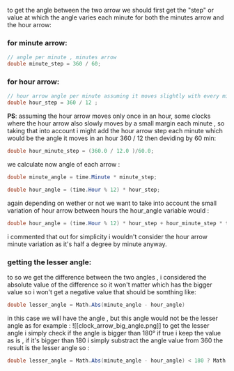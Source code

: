 to get the angle between the two arrow we should first get the "step" or value at which the angle varies each minute for both the minutes arrow and the hour arrow:
### for minute arrow: 
```c#
// angle per minute , minutes arrow
double minute_step = 360 / 60;
```
### for hour arrow:
```c#
// hour arrow angle per minute assuming it moves slightly with every minute passes by :
double hour_step = 360 / 12 ;
```
**PS**: assuming the hour arrow moves only once in an hour, some clocks where the hour arrow also slowly moves by a small margin each minute , so taking that into account i might add the hour arrow step each minute which would be the angle it moves in an hour 360 / 12 then deviding by 60 min:
```c#
double hour_minute_step = (360.0 / 12.0 )/60.0;
```

we calculate now angle of each arrow :
```c#
double minute_angle = time.Minute * minute_step;

double hour_angle = (time.Hour % 12) * hour_step;
```
again depending on wether or not we want to take into account the small variation of hour arrow between hours the hour_angle variable would :
```c#
double hour_angle = (time.Hour % 12) * hour_step + hour_minute_step * time.Minute;
```
i commented that out for simplicity i wouldn't consider the hour arrow minute variation as it's half a degree by minute anyway.
### getting the lesser angle:
to so we get the difference between the two angles , i considered the absolute value of the difference so it won't matter which has the bigger value so i won't get a negative value that should be somthing like:
```c#
double lesser_angle = Math.Abs(minute_angle - hour_angle)
```
in this case we will have the angle , but this angle would not be the lesser angle as for example :
![[clock_arrow_big_angle.png]]
to get the lesser angle i simply check if the angle is bigger than 180° if true i keep the value as is , if it's bigger than 180 i simply substract the angle value from 360 the result is the lesser angle so :
```c#
double lesser_angle = Math.Abs(minute_angle - hour_angle) < 180 ? Math.Abs(minute_angle - hour_angle) : 360 - Math.Abs(minute_angle - hour_angle );
```